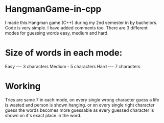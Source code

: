 # HangmanGame-in-cpp
I made this Hangman game (C++) during my 2nd semester in by bachelors.
Code is very simple. I have added comments too.
There are 3 different modes for guessing words easy, medium and hard.
# Size of words in each mode:
Easy --- 3 characters
Medium - 5 characters
Hard --- 7 characters
# Working
Tries are same 7 in each mode, on every single wrong character guess a life is wasted and person is shown hanging.
or on every single right character guess the words becomes more guessable as every guessed character is shown on it's exact place in the word.
